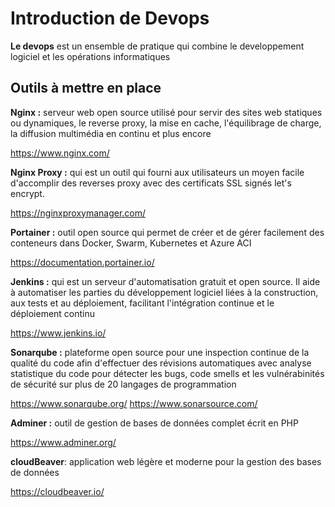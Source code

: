 # Introduction de Devops

<b>Le devops</b> est un ensemble de pratique qui combine le developpement logiciel et les opérations informatiques

## Outils à mettre en place

<b>Nginx :</b> serveur web open source utilisé pour servir des sites web statiques ou dynamiques, le reverse proxy, la mise en cache, l'équilibrage de charge, la diffusion multimédia en continu et plus encore

https://www.nginx.com/

<b>Nginx Proxy :</b> qui est un outil qui fourni aux utilisateurs un moyen facile d'accomplir des reverses proxy avec des certificats SSL signés let's encrypt.

https://nginxproxymanager.com/


<b>Portainer :</b> outil open source qui permet de créer et de gérer facilement des conteneurs dans Docker, Swarm, Kubernetes et Azure ACI

https://documentation.portainer.io/

<b>Jenkins :</b> qui est un serveur d'automatisation gratuit et open source. Il aide à automatiser les parties du développement logiciel liées à la construction, aux tests et au déploiement, facilitant l'intégration continue et le déploiement continu

https://www.jenkins.io/

<b>Sonarqube :</b> plateforme open source pour une inspection continue de la qualité du code afin d'effectuer des révisions automatiques avec analyse statistique du code pour détecter les bugs, code smells et les vulnérabinités de sécurité sur plus de 20 langages de programmation

https://www.sonarqube.org/
https://www.sonarsource.com/

<b>Adminer :</b> outil de gestion de bases de données complet écrit en PHP

https://www.adminer.org/

<b>cloudBeaver</b>: application web légère et moderne pour la gestion des bases de données

https://cloudbeaver.io/
